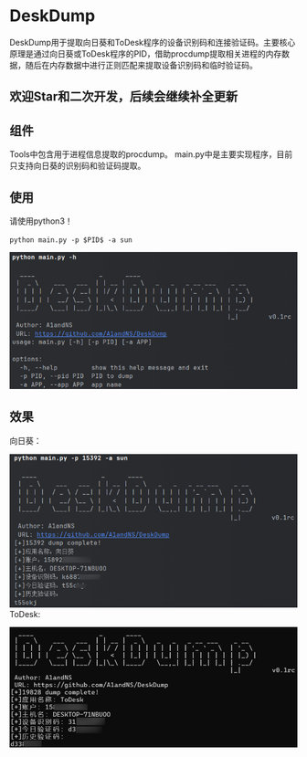 # DeskDump
DeskDump用于提取向日葵和ToDesk程序的设备识别码和连接验证码。主要核心原理是通过向日葵或ToDesk程序的PID，借助procdump提取相关进程的内存数据，随后在内存数据中进行正则匹配来提取设备识别码和临时验证码。

## 欢迎Star和二次开发，后续会继续补全更新
## 组件
Tools中包含用于进程信息提取的procdump。
main.py中是主要实现程序，目前只支持向日葵的识别码和验证码提取。

## 使用
请使用python3！

`python main.py -p $PID$ -a sun`

![banner](images/Snipaste_2024-10-22_11-32-41.png)

## 效果
向日葵：

![效果图1](images/Snipaste_2024-10-22_11-15-04.png)
ToDesk:

![效果图2](images/img2.png)
